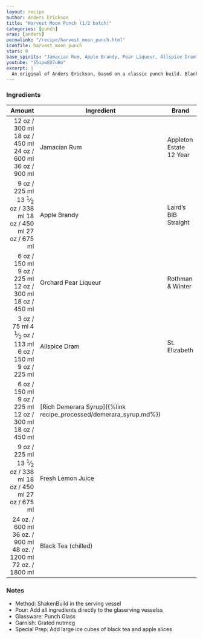 ```yaml
---
layout: recipe
author: Anders Erickson
title: "Harvest Moon Punch (1/2 batch)"
categories: [punch]
eras: [anders]
permalink: "/recipe/harvest_moon_punch.html"
iconfile: harvest_moon_punch
stars: 0
base_spirits: "Jamacian Rum, Apple Brandy, Pear Liqueur, Allspice Dram"
youtube: "S5ipwEU7uHo"
excerpt: |
  An original of Anders Erickson, based on a classic punch build. Black tea adds volume, and cuts down on the alcohol content.
---
```


### Ingredients

| Amount | Ingredient                                               | Brand                   |
| -----: | -------------------------------------------------------- | ----------------------- |
|  <span class="onex active">12 oz  / 300 ml</span> <span class="onehalfx">18 oz  / 450 ml</span> <span class="twox">24 oz  / 600 ml</span> <span class="threex">36 oz  / 900 ml</span>| Jamacian Rum                                             | Appleton Estate 12 Year |
|   <span class="onex active">9 oz  / 225 ml</span> <span class="onehalfx">13 <sup>1</sup>&frasl;<sub>2</sub> oz  / 338 ml</span> <span class="twox">18 oz  / 450 ml</span> <span class="threex">27 oz  / 675 ml</span>| Apple Brandy                                             | Laird’s BIB Straight    |
|   <span class="onex active">6 oz  / 150 ml</span> <span class="onehalfx">9 oz  / 225 ml</span> <span class="twox">12 oz  / 300 ml</span> <span class="threex">18 oz  / 450 ml</span>| Orchard Pear Liqueur                                     | Rothman & Winter        |
|   <span class="onex active">3 oz  / 75 ml</span> <span class="onehalfx">4 <sup>1</sup>&frasl;<sub>2</sub> oz  / 113 ml</span> <span class="twox">6 oz  / 150 ml</span> <span class="threex">9 oz  / 225 ml</span>| Allspice Dram                                            | St. Elizabeth           |
|   <span class="onex active">6 oz  / 150 ml</span> <span class="onehalfx">9 oz  / 225 ml</span> <span class="twox">12 oz  / 300 ml</span> <span class="threex">18 oz  / 450 ml</span>| [Rich Demerara Syrup]({%link recipe_processed/demerara_syrup.md%}) |                         |
|   <span class="onex active">9 oz  / 225 ml</span> <span class="onehalfx">13 <sup>1</sup>&frasl;<sub>2</sub> oz  / 338 ml</span> <span class="twox">18 oz  / 450 ml</span> <span class="threex">27 oz  / 675 ml</span>| Fresh Lemon Juice                                        |                         |
| <span class="onex active">24 oz.  / 600 ml</span> <span class="onehalfx">36 oz.  / 900 ml</span> <span class="twox">48 oz.  / 1200 ml</span> <span class="threex">72 oz.  / 1800 ml</span>| Black Tea (chilled)                                      |                         |

### Notes

- Method: ShakenBuild in the serving vessel
- Pour: Add all ingredients directly to the glaserving vesselss
- Glassware: Punch Glass
- Garnish: Grated nutmeg
- Special Prep: Add large ice cubes of black tea and apple slices

    
<script type="application/ld+json">
{
  "@context": "https://schema.org",
  "@type": "Recipe",
  "author": "{{ page.author }}",
  "description": "{{ page.excerpt | strip_html | replace: '"', "'" }}",
  "image": "{% for ingredient in site.data[page.iconfile].images.ingredient limit: 1 %}{{ ingredient.url }}{% endfor %}",
  "recipeIngredient": [  " 12 oz Jamacian Rum",
  "9 oz Apple Brandy",
  "6 oz Orchard Pear Liqueur",
  "3 oz Allspice Dram ",
  "6 oz Rich Demerara Syrup",
  "9 oz Fresh Lemon Juice ",
  "24 oz. Black Tea (chilled) "],
  "name": "{{ page.title }}",
  "recipeInstructions": "  {
    '': 'HowToStep',
    'text': '- Method: ShakenBuild in the serving vessel
'
  },  {
    '': 'HowToStep',
    'text': '- Pour: Add all ingredients directly to the glaserving vesselss
'
  },  {
    '': 'HowToStep',
    'text': '- Glassware: Punch Glass
'
  },  {
    '': 'HowToStep',
    'text': '- Garnish: Grated nutmeg
'
  },  {
    '': 'HowToStep',
    'text': '- Special Prep: Add large ice cubes of black tea and apple slices
'
  }",
  "recipeYield": "1 cocktail",
  "recipeCategory": "cocktail"
}
</script>

    